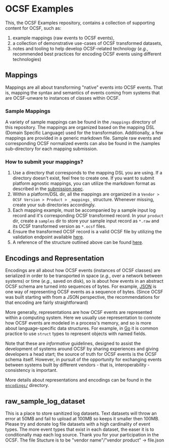 # OCSF Examples

This, the OCSF Examples repository, contains a collection of
supporting content for OCSF, such as:

1. example mappings (raw events to OCSF events),
2. a collection of demonstrative use-cases of OCSF transformed
   datasets,
3. notes and tooling to help develop OCSF-related technology (_e.g._,
   recommended best practices for encoding OCSF events using different
   technologies)

## Mappings

Mappings are all about transforming "native" events into OCSF events.
That is, mapping the syntax and semantics of events coming from
systems that are OCSF-unware to instances of classes within OCSF.


### Sample Mappings

A variety of sample mappings can be found in the `/mappings` directory of this repository. The mappings are organized based on the mapping DSL (Domain Specific Language) used for the transformation. Additionally, a few mappings are provided in a generic markdown file. Sample raw events and corresponding OCSF normalized events can also be found in the /samples sub-directory for each mapping submission.

### How to submit your mappings?

1. Use a directory that corresponds to the mapping DSL you are using. If a directory doesn't exist, feel free to create one. If you want to submit platform agnostic mappings, you can utilize the markdown format as described in the [submission spec](https://github.com/ocsf/examples/blob/main/mappings/markdown/submission_spec.md).
2. Within a platform/DSL dir, all the mappings are organized in a `Vendor > OCSF Version > Product > _mappings_` structure. Whenever missing, create your sub directories accordingly.
3. Each mapping example, must be accompanied by a sample input log record and it's corresponding OCSF transformed record. In your `product` dir, create a `samples` dir to store your sample input record as `*.raw` and its OCSF transformed version as `*.ocsf` files.
4. Ensure the transformed OCSF record is a valid OCSF file by utilizing the validation endpoint available [here](https://schema.ocsf.io/doc/index.html#/Tools/SchemaWeb_SchemaController_validate).
5. A reference of the structure outlined above can be found [here](https://github.com/ocsf/examples/tree/main/mappings/markdown/AWS).

## Encodings and Representation

Encodings are all about how OCSF events (instances of OCSF classes)
are serialized in order to be transported in space (_e.g._, over a
network between systems) or time (_e.g._, saved on disk), so is about
how events in an abstract OCSF schema are turned into sequences of
bytes.  For example, [JSON](https://www.json.org/json-en.html) is one
way of representing OCSF events as a sequence of bytes.  (Since OCSF
was built starting with from a JSON perspective, the recommendations
for that encoding are fairly straightforward)

More generally, representations are how OCSF events are represented
within a computing system.  Here we usually use representation to
connote how OCSF events are modeled in a process's memory, and so is
more about language-specific data structures.  For example, in
[Go](https://go.dev/) it is common practice to use `struct` types to
represent objects with named fields.

Note that these are _informative_ guidelines, designed to assist the
development of systems around OCSF by sharing experiences and giving
developers a head start; the source of truth for OCSF events is the
OCSF schema itself.  However, in pursuit of the opportunity for
exchanging events between systems built by different vendors - that
is, interoperability - consistency is important.

More details about representations and encodings can be found in the
[`encodings/`](encodings/README.md) directory.


## raw_sample_log_dataset
This is a place to store sanitized log datasets. Text datasets will throw an error at 50MB and fail to upload at 100MB so keeps it smaller then 100MB. Please try and donate log file datasets with a high cardinality of event types. The more event types that exist in each dataset, the easer it is to conditionally map each log source. Thank you for your participation in the OCSF. The file Stucture is to be "vendor name"/"vendor product" -> file.json 